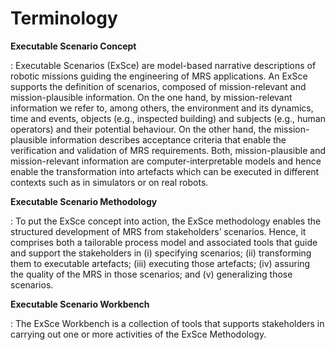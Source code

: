 # Terminology

**Executable Scenario Concept**

: Executable Scenarios (ExSce) are model-based narrative descriptions of robotic missions guiding
  the engineering of MRS applications. An ExSce supports the definition of scenarios, composed of
  mission-relevant and mission-plausible information. On the one hand, by mission-relevant information
  we refer to, among others, the environment and its dynamics, time and events, objects
  (e.g., inspected building) and subjects (e.g., human operators) and their potential behaviour.
  On the other hand, the mission-plausible information describes acceptance criteria that enable
  the verification and validation of MRS requirements. Both, mission-plausible and mission-relevant
  information are computer-interpretable models and hence enable the transformation into artefacts
  which can be executed in different contexts such as in simulators or on real robots.

**Executable Scenario Methodology**

: To put the ExSce concept into action, the ExSce methodology enables the structured development of
  MRS from stakeholders’ scenarios. Hence, it comprises both a tailorable process model and
  associated tools that guide and support the stakeholders in
  (i) specifying scenarios;
  (ii) transforming them to executable artefacts;
  (iii) executing those artefacts;
  (iv) assuring the quality of the MRS in those scenarios; and
  (v) generalizing those scenarios.

**Executable Scenario Workbench**

: The ExSce Workbench is a collection of tools that supports stakeholders in carrying out one or more
  activities of the ExSce Methodology.

